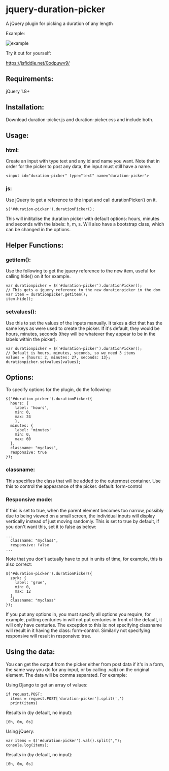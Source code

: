 # jquery-duration-picker
A jQuery plugin for picking a duration of any length

Example:

![example](https://raw.githubusercontent.com/Tartarus762/jquery-duration-picker/master/duration-picker-ex.jpg)

Try it out for yourself:

<https://jsfiddle.net/0odpuwv9/>

## Requirements:

jQuery 1.8+

## Installation:

Download duration-picker.js and duration-picker.css and include both.

## Usage:

### html:
Create an input with type text and any id and name you want. Note that in order for the picker to post any data, the input must still have a name.
```
<input id="duration-picker" type="text" name="duration-picker">
```

### js:
Use jQuery to get a reference to the input and call durationPicker() on it.
```
$('#duration-picker').durationPicker();
```
This will inititalise the duration picker with default options: hours, minutes and seconds with the labels: h, m, s.
Will also have a bootstrap class, which can be changed in the options.

## Helper Functions:

### getitem():
Use the following to get the jquery reference to the new item, useful for calling hide() on it for example.
```
var durationpicker = $('#duration-picker').durationPicker();
// This gets a jquery reference to the new durationpicker in the dom
var item = durationpicker.getitem();
item.hide();
```

### setvalues():
Use this to set the values of the inputs manually. It takes a dict that has the same keys as were used to create the picker. If it's default, they would be hours, minutes, seconds (they will be whatever they appear to be in the labels within the picker).
```
var durationpicker = $('#duration-picker').durationPicker();
// Default is hours, minutes, seconds, so we need 3 items
values = {hours: 2, minutes: 27, seconds: 13};
durationpicker.setvalues(values);
```

## Options:
To specify options for the plugin, do the following:
```
$('#duration-picker').durationPicker({
  hours: {
    label: 'hours',
    min: 0,
    max: 24
	},
  minutes: {
    label: 'minutes'
    min: 0,
    max: 60
  },
  classname: "myclass",
  responsive: true
});
```
### classname:
This specifies the class that will be added to the outermost container. Use this to control the appearance of the picker.
default: form-control

### Responsive mode:
If this is set to true, when the parent element becomes too narrow, possibly due to being viewed on a small screen, the individual inputs will display vertically instead of just moving randomly. This is set to true by default, if you don't want this, set it to false as below:
```
...
  classname: "myclass",
  responsive: false
...
```
Note that you don't actually have to put in units of time, for example, this is also correct:
```
$('#duration-picker').durationPicker({
  zork: {
    label: 'grue',
    min: 0,
    max: 12
  },
  classname: "myclass"
});
```

If you put any options in, you must specify all options you require, for example, putting centuries in will not put centuries in front of the default, it will only have centuries. The exception to this is: not specifying classname will result in it having the class: form-control. Similarly not specifying responsive will result in responsive: true.

## Using the data:

You can get the output from the picker either from post data if it's in a form, the same way you do for any input, or by calling .val() on the original element. The data will be comma separated. For example:

Using Django to get an array of values:
```
if request.POST:
  items = request.POST['duration-picker'].split(',')
  print(items)
```

Results in (by default, no input):
```
[0h, 0m, 0s]
```

Using jQuery:
```
var items = $('#duration-picker').val().split(",");
console.log(items);
```

Results in (by default, no input):
```
[0h, 0m, 0s]
```
